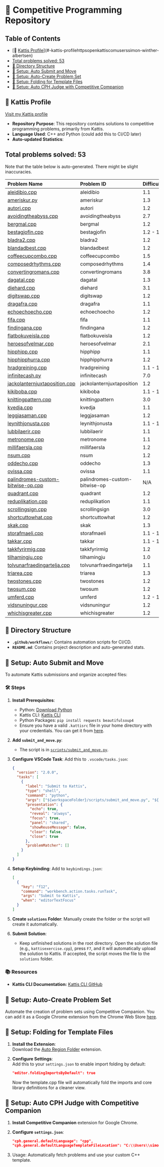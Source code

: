 # 🌟 Competitive Programming Repository

<!-- START_TABLE_OF_CONTENTS -->

## Table of Contents

- [🔗 [Kattis Profile](https://open.kattis.com/users/simon-winther-albertsen)](#-kattis-profilehttpsopenkattiscomuserssimon-winther-albertsen)
- [Total problems solved: 53](#total-problems-solved-53)
- [📂 Directory Structure](#-directory-structure)
- [🔧 Setup: Auto Submit and Move](#-setup-auto-submit-and-move)
- [🔧 Setup: Auto-Create Problem Set](#-setup-auto-create-problem-set)
- [🔧 Setup: Folding for Template Files](#-setup-folding-for-template-files)
- [🔧 Setup: Auto CPH Judge with Competitive Companion](#-setup-auto-cph-judge-with-competitive-companion)
<!-- END_TABLE_OF_CONTENTS -->

## 🔗 Kattis Profile

[Visit my Kattis profile](https://open.kattis.com/users/simon-winther-albertsen)

- **Repository Purpose**: This repository contains solutions to competitive programming problems, primarily from Kattis.
- **Language Used**: C++ and Python (could add this to CI/CD later)
- **Auto-updated Statistics**:

<!-- START_SOLVED_STATS -->

## Total problems solved: 53

Note that the table below is auto-generated. There might be slight inaccuracies.

| Problem Name                                                                                        | Problem ID                    | Difficulty | Languages                                                                                                                                           |
| :-------------------------------------------------------------------------------------------------- | :---------------------------- | :--------- | :-------------------------------------------------------------------------------------------------------------------------------------------------- |
| [aleidibio.cpp](https://open.kattis.com/problems/aleidibio)                                         | aleidibio                     | 1.1        | [![cpp](https://github.com/abrahamcalf/programming-languages-logos/blob/master/src/cpp/cpp_24x24.png)](solutions/aleidibio.cpp)                     |
| [ameriskur.py](https://open.kattis.com/problems/ameriskur)                                          | ameriskur                     | 1.3        | [![py](https://github.com/abrahamcalf/programming-languages-logos/blob/master/src/python/python_24x24.png)](solutions/ameriskur.py)                 |
| [autori.cpp](https://open.kattis.com/problems/autori)                                               | autori                        | 1.2        | [![cpp](https://github.com/abrahamcalf/programming-languages-logos/blob/master/src/cpp/cpp_24x24.png)](solutions/autori.cpp)                        |
| [avoidingtheabyss.cpp](https://open.kattis.com/problems/avoidingtheabyss)                           | avoidingtheabyss              | 2.7        | [![cpp](https://github.com/abrahamcalf/programming-languages-logos/blob/master/src/cpp/cpp_24x24.png)](solutions/avoidingtheabyss.cpp)              |
| [bergmal.cpp](https://open.kattis.com/problems/bergmal)                                             | bergmal                       | 1.2        | [![cpp](https://github.com/abrahamcalf/programming-languages-logos/blob/master/src/cpp/cpp_24x24.png)](solutions/bergmal.cpp)                       |
| [bestagjofin.cpp](https://open.kattis.com/problems/bestagjofin)                                     | bestagjofin                   | 1.2 - 1.3  | [![cpp](https://github.com/abrahamcalf/programming-languages-logos/blob/master/src/cpp/cpp_24x24.png)](solutions/bestagjofin.cpp)                   |
| [bladra2.cpp](https://open.kattis.com/problems/bladra2)                                             | bladra2                       | 1.2        | [![cpp](https://github.com/abrahamcalf/programming-languages-logos/blob/master/src/cpp/cpp_24x24.png)](solutions/bladra2.cpp)                       |
| [blandadbest.cpp](https://open.kattis.com/problems/blandadbest)                                     | blandadbest                   | 1.2        | [![cpp](https://github.com/abrahamcalf/programming-languages-logos/blob/master/src/cpp/cpp_24x24.png)](solutions/blandadbest.cpp)                   |
| [coffeecupcombo.cpp](https://open.kattis.com/problems/coffeecupcombo)                               | coffeecupcombo                | 1.5        | [![cpp](https://github.com/abrahamcalf/programming-languages-logos/blob/master/src/cpp/cpp_24x24.png)](solutions/coffeecupcombo.cpp)                |
| [composedrhythms.cpp](https://open.kattis.com/problems/composedrhythms)                             | composedrhythms               | 1.4        | [![cpp](https://github.com/abrahamcalf/programming-languages-logos/blob/master/src/cpp/cpp_24x24.png)](solutions/composedrhythms.cpp)               |
| [convertingromans.cpp](https://open.kattis.com/problems/convertingromans)                           | convertingromans              | 3.8        | [![cpp](https://github.com/abrahamcalf/programming-languages-logos/blob/master/src/cpp/cpp_24x24.png)](solutions/convertingromans.cpp)              |
| [dagatal.cpp](https://open.kattis.com/problems/dagatal)                                             | dagatal                       | 1.3        | [![cpp](https://github.com/abrahamcalf/programming-languages-logos/blob/master/src/cpp/cpp_24x24.png)](solutions/dagatal.cpp)                       |
| [diehard.cpp](https://open.kattis.com/problems/diehard)                                             | diehard                       | 3.1        | [![cpp](https://github.com/abrahamcalf/programming-languages-logos/blob/master/src/cpp/cpp_24x24.png)](solutions/diehard.cpp)                       |
| [digitswap.cpp](https://open.kattis.com/problems/digitswap)                                         | digitswap                     | 1.2        | [![cpp](https://github.com/abrahamcalf/programming-languages-logos/blob/master/src/cpp/cpp_24x24.png)](solutions/digitswap.cpp)                     |
| [dragafra.cpp](https://open.kattis.com/problems/dragafra)                                           | dragafra                      | 1.1        | [![cpp](https://github.com/abrahamcalf/programming-languages-logos/blob/master/src/cpp/cpp_24x24.png)](solutions/dragafra.cpp)                      |
| [echoechoecho.cpp](https://open.kattis.com/problems/echoechoecho)                                   | echoechoecho                  | 1.2        | [![cpp](https://github.com/abrahamcalf/programming-languages-logos/blob/master/src/cpp/cpp_24x24.png)](solutions/echoechoecho.cpp)                  |
| [fifa.cpp](https://open.kattis.com/problems/fifa)                                                   | fifa                          | 1.1        | [![cpp](https://github.com/abrahamcalf/programming-languages-logos/blob/master/src/cpp/cpp_24x24.png)](solutions/fifa.cpp)                          |
| [findingana.cpp](https://open.kattis.com/problems/findingana)                                       | findingana                    | 1.2        | [![cpp](https://github.com/abrahamcalf/programming-languages-logos/blob/master/src/cpp/cpp_24x24.png)](solutions/findingana.cpp)                    |
| [flatbokuveisla.cpp](https://open.kattis.com/problems/flatbokuveisla)                               | flatbokuveisla                | 1.2        | [![cpp](https://github.com/abrahamcalf/programming-languages-logos/blob/master/src/cpp/cpp_24x24.png)](solutions/flatbokuveisla.cpp)                |
| [heroesofvelmar.cpp](https://open.kattis.com/problems/heroesofvelmar)                               | heroesofvelmar                | 2.1        | [![cpp](https://github.com/abrahamcalf/programming-languages-logos/blob/master/src/cpp/cpp_24x24.png)](solutions/heroesofvelmar.cpp)                |
| [hipphipp.cpp](https://open.kattis.com/problems/hipphipp)                                           | hipphipp                      | 1.1        | [![cpp](https://github.com/abrahamcalf/programming-languages-logos/blob/master/src/cpp/cpp_24x24.png)](solutions/hipphipp.cpp)                      |
| [hipphipphurra.cpp](https://open.kattis.com/problems/hipphipphurra)                                 | hipphipphurra                 | 1.2        | [![cpp](https://github.com/abrahamcalf/programming-languages-logos/blob/master/src/cpp/cpp_24x24.png)](solutions/hipphipphurra.cpp)                 |
| [hradgreining.cpp](https://open.kattis.com/problems/hradgreining)                                   | hradgreining                  | 1.1 - 1.2  | [![cpp](https://github.com/abrahamcalf/programming-languages-logos/blob/master/src/cpp/cpp_24x24.png)](solutions/hradgreining.cpp)                  |
| [infinitecash.py](https://open.kattis.com/problems/infinitecash)                                    | infinitecash                  | 7.0        | [![py](https://github.com/abrahamcalf/programming-languages-logos/blob/master/src/python/python_24x24.png)](solutions/infinitecash.py)              |
| [jackolanternjuxtaposition.cpp](https://open.kattis.com/problems/jackolanternjuxtaposition)         | jackolanternjuxtaposition     | 1.2        | [![cpp](https://github.com/abrahamcalf/programming-languages-logos/blob/master/src/cpp/cpp_24x24.png)](solutions/jackolanternjuxtaposition.cpp)     |
| [kikiboba.cpp](https://open.kattis.com/problems/kikiboba)                                           | kikiboba                      | 1.1 - 1.3  | [![cpp](https://github.com/abrahamcalf/programming-languages-logos/blob/master/src/cpp/cpp_24x24.png)](solutions/kikiboba.cpp)                      |
| [knittingpattern.cpp](https://open.kattis.com/problems/knittingpattern)                             | knittingpattern               | 3.0        | [![cpp](https://github.com/abrahamcalf/programming-languages-logos/blob/master/src/cpp/cpp_24x24.png)](solutions/knittingpattern.cpp)               |
| [kvedja.cpp](https://open.kattis.com/problems/kvedja)                                               | kvedja                        | 1.1        | [![cpp](https://github.com/abrahamcalf/programming-languages-logos/blob/master/src/cpp/cpp_24x24.png)](solutions/kvedja.cpp)                        |
| [leggjasaman.cpp](https://open.kattis.com/problems/leggjasaman)                                     | leggjasaman                   | 1.2        | [![cpp](https://github.com/abrahamcalf/programming-languages-logos/blob/master/src/cpp/cpp_24x24.png)](solutions/leggjasaman.cpp)                   |
| [leynithjonusta.cpp](https://open.kattis.com/problems/leynithjonusta)                               | leynithjonusta                | 1.1 - 1.3  | [![cpp](https://github.com/abrahamcalf/programming-languages-logos/blob/master/src/cpp/cpp_24x24.png)](solutions/leynithjonusta.cpp)                |
| [lubbilaerir.cpp](https://open.kattis.com/problems/lubbilaerir)                                     | lubbilaerir                   | 1.1        | [![cpp](https://github.com/abrahamcalf/programming-languages-logos/blob/master/src/cpp/cpp_24x24.png)](solutions/lubbilaerir.cpp)                   |
| [metronome.cpp](https://open.kattis.com/problems/metronome)                                         | metronome                     | 1.1        | [![cpp](https://github.com/abrahamcalf/programming-languages-logos/blob/master/src/cpp/cpp_24x24.png)](solutions/metronome.cpp)                     |
| [millifaersla.cpp](https://open.kattis.com/problems/millifaersla)                                   | millifaersla                  | 1.2        | [![cpp](https://github.com/abrahamcalf/programming-languages-logos/blob/master/src/cpp/cpp_24x24.png)](solutions/millifaersla.cpp)                  |
| [nsum.cpp](https://open.kattis.com/problems/nsum)                                                   | nsum                          | 1.2        | [![cpp](https://github.com/abrahamcalf/programming-languages-logos/blob/master/src/cpp/cpp_24x24.png)](solutions/nsum.cpp)                          |
| [oddecho.cpp](https://open.kattis.com/problems/oddecho)                                             | oddecho                       | 1.3        | [![cpp](https://github.com/abrahamcalf/programming-languages-logos/blob/master/src/cpp/cpp_24x24.png)](solutions/oddecho.cpp)                       |
| [ovissa.cpp](https://open.kattis.com/problems/ovissa)                                               | ovissa                        | 1.1        | [![cpp](https://github.com/abrahamcalf/programming-languages-logos/blob/master/src/cpp/cpp_24x24.png)](solutions/ovissa.cpp)                        |
| [palindromes-custom-bitwise-op.cpp](https://open.kattis.com/problems/palindromes-custom-bitwise-op) | palindromes-custom-bitwise-op | N/A        | [![cpp](https://github.com/abrahamcalf/programming-languages-logos/blob/master/src/cpp/cpp_24x24.png)](solutions/palindromes-custom-bitwise-op.cpp) |
| [quadrant.cpp](https://open.kattis.com/problems/quadrant)                                           | quadrant                      | 1.2        | [![cpp](https://github.com/abrahamcalf/programming-languages-logos/blob/master/src/cpp/cpp_24x24.png)](solutions/quadrant.cpp)                      |
| [reduplikation.cpp](https://open.kattis.com/problems/reduplikation)                                 | reduplikation                 | 1.1        | [![cpp](https://github.com/abrahamcalf/programming-languages-logos/blob/master/src/cpp/cpp_24x24.png)](solutions/reduplikation.cpp)                 |
| [scrollingsign.cpp](https://open.kattis.com/problems/scrollingsign)                                 | scrollingsign                 | 3.0        | [![cpp](https://github.com/abrahamcalf/programming-languages-logos/blob/master/src/cpp/cpp_24x24.png)](solutions/scrollingsign.cpp)                 |
| [shortcuttowhat.cpp](https://open.kattis.com/problems/shortcuttowhat)                               | shortcuttowhat                | 1.2        | [![cpp](https://github.com/abrahamcalf/programming-languages-logos/blob/master/src/cpp/cpp_24x24.png)](solutions/shortcuttowhat.cpp)                |
| [skak.cpp](https://open.kattis.com/problems/skak)                                                   | skak                          | 1.3        | [![cpp](https://github.com/abrahamcalf/programming-languages-logos/blob/master/src/cpp/cpp_24x24.png)](solutions/skak.cpp)                          |
| [storafmaeli.cpp](https://open.kattis.com/problems/storafmaeli)                                     | storafmaeli                   | 1.1 - 1.2  | [![cpp](https://github.com/abrahamcalf/programming-languages-logos/blob/master/src/cpp/cpp_24x24.png)](solutions/storafmaeli.cpp)                   |
| [takkar.cpp](https://open.kattis.com/problems/takkar)                                               | takkar                        | 1.1 - 1.2  | [![cpp](https://github.com/abrahamcalf/programming-languages-logos/blob/master/src/cpp/cpp_24x24.png)](solutions/takkar.cpp)                        |
| [takkfyrirmig.cpp](https://open.kattis.com/problems/takkfyrirmig)                                   | takkfyrirmig                  | 1.2        | [![cpp](https://github.com/abrahamcalf/programming-languages-logos/blob/master/src/cpp/cpp_24x24.png)](solutions/takkfyrirmig.cpp)                  |
| [tilhamingju.cpp](https://open.kattis.com/problems/tilhamingju)                                     | tilhamingju                   | 1.0        | [![cpp](https://github.com/abrahamcalf/programming-languages-logos/blob/master/src/cpp/cpp_24x24.png)](solutions/tilhamingju.cpp)                   |
| [tolvunarfraedingartelja.cpp](https://open.kattis.com/problems/tolvunarfraedingartelja)             | tolvunarfraedingartelja       | 1.1        | [![cpp](https://github.com/abrahamcalf/programming-languages-logos/blob/master/src/cpp/cpp_24x24.png)](solutions/tolvunarfraedingartelja.cpp)       |
| [triarea.cpp](https://open.kattis.com/problems/triarea)                                             | triarea                       | 1.3        | [![cpp](https://github.com/abrahamcalf/programming-languages-logos/blob/master/src/cpp/cpp_24x24.png)](solutions/triarea.cpp)                       |
| [twostones.cpp](https://open.kattis.com/problems/twostones)                                         | twostones                     | 1.2        | [![cpp](https://github.com/abrahamcalf/programming-languages-logos/blob/master/src/cpp/cpp_24x24.png)](solutions/twostones.cpp)                     |
| [twosum.cpp](https://open.kattis.com/problems/twosum)                                               | twosum                        | 1.2        | [![cpp](https://github.com/abrahamcalf/programming-languages-logos/blob/master/src/cpp/cpp_24x24.png)](solutions/twosum.cpp)                        |
| [umferd.cpp](https://open.kattis.com/problems/umferd)                                               | umferd                        | 1.2 - 1.3  | [![cpp](https://github.com/abrahamcalf/programming-languages-logos/blob/master/src/cpp/cpp_24x24.png)](solutions/umferd.cpp)                        |
| [vidsnuningur.cpp](https://open.kattis.com/problems/vidsnuningur)                                   | vidsnuningur                  | 1.2        | [![cpp](https://github.com/abrahamcalf/programming-languages-logos/blob/master/src/cpp/cpp_24x24.png)](solutions/vidsnuningur.cpp)                  |
| [whichisgreater.cpp](https://open.kattis.com/problems/whichisgreater)                               | whichisgreater                | 1.2        | [![cpp](https://github.com/abrahamcalf/programming-languages-logos/blob/master/src/cpp/cpp_24x24.png)](solutions/whichisgreater.cpp)                |

<!-- END_SOLVED_STATS -->

## 📂 Directory Structure

- **`.github/workflows/`**: Contains automation scripts for CI/CD.
- **`README.md`**: Contains project description and auto-generated stats.

## 🔧 Setup: Auto Submit and Move

To automate Kattis submissions and organize accepted files:

### 🛠️ Steps

1. **Install Prerequisites**:

   - Python: [Download Python](https://www.python.org/downloads/)
   - Kattis CLI: [Kattis CLI](https://github.com/kattis/kattis-cli)
   - Python Packages: `pip install requests beautifulsoup4`
   - Ensure you have a valid `.kattisrc` file in your home directory with your credentials. You can get it from [here](https://open.kattis.com/info/submit).

2. **Add `submit_and_move.py`**:

   - The script is in [`scripts/submit_and_move.py`](https://github.com/simonsejse/competitive_programming/blob/main/scripts/submit_and_move.py).

3. **Configure VSCode Task**:
   Add this to `.vscode/tasks.json`:

   ```json
   {
     "version": "2.0.0",
     "tasks": [
       {
         "label": "Submit to Kattis",
         "type": "shell",
         "command": "python",
         "args": ["${workspaceFolder}/scripts/submit_and_move.py", "${file}"],
         "presentation": {
           "echo": true,
           "reveal": "always",
           "focus": true,
           "panel": "shared",
           "showReuseMessage": false,
           "clear": false,
           "close": true
         },
         "problemMatcher": []
       }
     ]
   }
   ```

4. **Setup Keybinding**:
   Add to `keybindings.json`:

   ```json
   [
     {
       "key": "f12",
       "command": "workbench.action.tasks.runTask",
       "args": "Submit to Kattis",
       "when": "editorTextFocus"
     }
   ]
   ```

5. **Create `solutions` Folder**:
   Manually create the folder or the script will create it automatically.

6. **Submit Solution**:
   - Keep unfinished solutions in the root directory. Open the solution file (e.g., `kattisexercise.cpp`), press `F7`, and it will automatically upload the solution to Kattis. If accepted, the script moves the file to the `solutions` folder.

### 📚 Resources

- **Kattis CLI Documentation:** [Kattis CLI GitHub](https://github.com/kattis/kattis-cli)

## 🔧 Setup: Auto-Create Problem Set

Automate the creation of problem sets using Competitive Companion. You can add it as a Google Chrome extension from the Chrome Web Store [here](https://chromewebstore.google.com/detail/competitive-companion/cjnmckjndlpiamhfimnnjmnckgghkjbl).

## 🔧 Setup: Folding for Template Files

1. **Install the Extension**:  
   Download the [Auto Region Folder](https://marketplace.visualstudio.com/items?itemName=DNEK.auto-region-folder) extension.

2. **Configure Settings**:  
    Add this to your `settings.json` to enable import folding by default:

   ```json
   "editor.foldingImportsByDefault": true
   ```

   Now the template.cpp file will automatically fold the imports and core library definitions for a cleaner view.

## 🔧 Setup: Auto CPH Judge with Competitive Companion

1. **Install Competitive Companion** extension for Google Chrome.
2. **Configure `settings.json`**:

   ```json
   "cph.general.defaultLanguage": "cpp",
   "cph.general.defaultLanguageTemplateFileLocation": "C:\\Users\\simon\\dev\\GitHub\\competetive-programming\\templates\\template.cpp"
   ```

3. Usage:
   Automatically fetch problems and use your custom C++ template.
